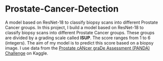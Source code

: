 # Prostate-Cancer-Detection
A model based on ResNet-18 to classify biopsy scans into different Prostate Cancer groups.
In this project, I build a model based on ResNet-18 to classify biopsy scans into different Prostate Cancer groups. These groups are divided by a grading scale called **ISUP**. The score ranges from 1 to 6 (integers). The aim of my model is to predict this score based on a biopsy image. I use data from the [Prostate cANcer graDe Assessment (PANDA) Challenge](https://www.kaggle.com/c/prostate-cancer-grade-assessment) on Kaggle.
